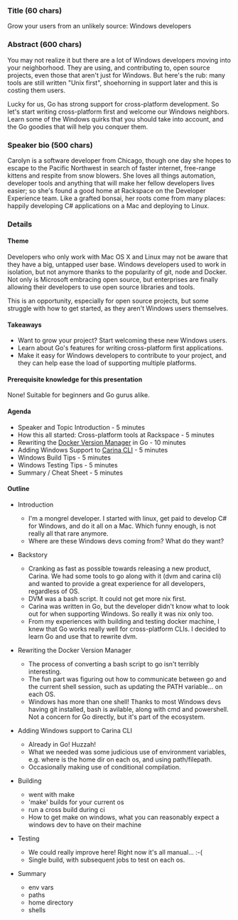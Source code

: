 ### Title (60 chars)

Grow your users from an unlikely source: Windows developers

### Abstract (600 chars)
You may not realize it but there are a lot of Windows developers moving into your neighborhood. They are using, and contributing to, open source projects, even those that aren't just for Windows. But here's the rub: many tools are still written "Unix first", shoehorning in support later and this is costing them users.

Lucky for us, Go has strong support for cross-platform development. So let's start writing cross-platform first and welcome our Windows neighbors. Learn some of the Windows quirks that you should take into account, and the Go goodies that will help you conquer them.

### Speaker bio (500 chars)
Carolyn is a software developer from Chicago, though one day she hopes
to escape to the Pacific Northwest in search of faster internet, free-range kittens
and respite from snow blowers. She loves all things automation, developer tools
and anything that will make her fellow developers lives easier; so she's found a good home
at Rackspace on the Developer Experience team. Like a grafted bonsai,
her roots come from many places: happily developing C# applications on a Mac and deploying to Linux.

### Details

#### Theme
Developers who only work with Mac OS X and Linux may not be aware that
they have a big, untapped user base. Windows developers used to work in
isolation, but not anymore thanks to the popularity of git, node and Docker.
Not only is Microsoft embracing open source, but enterprises are finally allowing
their developers to use open source libraries and tools.

This is an opportunity, especially for open source projects,
but some struggle with how to get started, as they aren't Windows users themselves.

#### Takeaways
* Want to grow your project? Start welcoming these new Windows users.
* Learn about Go's features for writing cross-platform first applications.
* Make it easy for Windows developers to contribute to your project, and
  they can help ease the load of supporting multiple platforms.

#### Prerequisite knowledge for this presentation
None! Suitable for beginners and Go gurus alike.

#### Agenda

* Speaker and Topic Introduction - 5 minutes
* How this all started: Cross-platform tools at Rackspace - 5 minutes
* Rewriting the [Docker Version Manager][dvm] in Go - 10 minutes
* Adding Windows Support to [Carina CLI][carina-cli] - 5 minutes
* Windows Build Tips - 5 minutes
* Windows Testing Tips - 5 minutes
* Summary / Cheat Sheet - 5 minutes

[dvm]: https://github.com/getcarina/dvm
[carina-cli]: https://github.com/getcarina/carina

#### Outline
* Introduction
  * I'm a mongrel developer. I started with linux, get paid to develop C# for Windows, and do it all on a Mac. Which funny enough, is not really all that rare anymore.
  * Where are these Windows devs coming from? What do they want?

* Backstory
  * Cranking as fast as possible towards releasing a new product, Carina. We had some tools to go along with it (dvm and carina cli)
and wanted to provide a great experience for all developers, regardless of OS.
  * DVM was a bash script. It could not get more nix first.
  * Carina was written in Go, but the developer didn't know what to look out for when supporting Windows. So really it was nix only too.
  * From my experiences with building and testing docker machine, I knew that Go works really well for cross-platform CLIs. I decided to learn Go and use that to rewrite dvm.

* Rewriting the Docker Version Manager
  * The process of converting a bash script to go isn't terribly interesting.
  * The fun part was figuring out how to communicate between go and the current shell session, such as updating the PATH variable... on each OS.
  * Windows has more than one shell! Thanks to most Windows devs having git installed, bash is avilable, along with cmd and powershell. Not a concern for Go directly, but it's part of the ecosystem.

* Adding Windows support to Carina CLI
  * Already in Go! Huzzah!
  * What we needed was some judicious use of environment variables, e.g. where is the home dir on each os, and using path/filepath.
  * Occasionally making use of conditional compilation.

* Building
  * went with make
  * 'make' builds for your current os
  * run a cross build during ci
  * How to get make on windows, what you can reasonably expect a windows dev to have on their machine

* Testing
  * We could really improve here! Right now it's all manual... :-(
  * Single build, with subsequent jobs to test on each os.

* Summary
  * env vars
  * paths
  * home directory
  * shells
